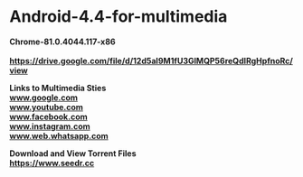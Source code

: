 # Android-4.4-for-multimedia

<b> Chrome-81.0.4044.117-x86  <br> <br>
https://drive.google.com/file/d/12d5al9M1fU3GIMQP56reQdIRgHpfnoRc/view <br>

<b> Links to Multimedia Sties  </b>  <br>
www.google.com <br>
www.youtube.com <br>
www.facebook.com <br>
www.instagram.com <br>
www.web.whatsapp.com <br>

<b> Download and View Torrent Files </b> <br>
https://www.seedr.cc <br>
